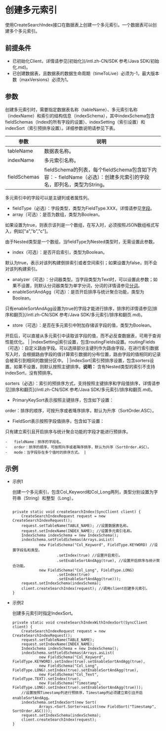 # 创建多元索引

使用CreateSearchIndex接口在数据表上创建一个多元索引。一个数据表可以创建多个多元索引。

## 前提条件

-   已初始化Client，详情请参见[初始化](/intl.zh-CN/SDK 参考/Java SDK/初始化.md)。
-   已创建数据表，且数据表的数据生命周期（timeToLive）必须为-1，最大版本数（maxVersions）必须为1。

## 参数

创建多元索引时，需要指定数据表名称（tableName）、多元索引名称（indexName）和索引的结构信息（indexSchema），其中indexSchema包含fieldSchemas（Index的所有字段的设置）、indexSetting（索引设置）和indexSort（索引预排序设置）。详细参数说明请参见下表。

|参数|说明|
|--|--|
|tableName|数据表名称。|
|indexName|多元索引名称。|
|fieldSchemas|fieldSchema的列表，每个fieldSchema包含如下内容：-   fieldName（必选）：创建多元索引的字段名，即列名，类型为String。

多元索引中的字段可以是主键列或者属性列。

-   fieldType（必选）：字段类型，类型为FieldType.XXX，详情请参见[字段](/intl.zh-CN/功能介绍/多元索引/使用多元索引/概述.md)。
-   array（可选）：是否为数组，类型为Boolean。

如果设置为true，则表示该列是一个数组，在写入时，必须按照JSON数组格式写入，例如\["a","b","c"\]。

由于Nested类型是一个数组，当fieldType为Nested类型时，无需设置此参数。

-   index（可选）：是否开启索引，类型为Boolean。

默认为true，表示对该列构建倒排索引或者空间索引；如果设置为false，则不会对该列构建索引。

-   analyzer（可选）：分词器类型。当字段类型为Text时，可以设置此参数；如果不设置，则默认分词器类型为单字分词，分词的详情请参见[分词](/intl.zh-CN/功能介绍/多元索引/使用多元索引/分词.md)。
-   enableSortAndAgg（可选）：是否开启排序与统计聚合功能，类型为Boolean。

只有enableSortAndAgg设置为true的字段才能进行排序，排序的详情请参见[排序和翻页](/intl.zh-CN/SDK 参考/Java SDK/多元索引/排序和翻页.md)。

-   store（可选）：是否在多元索引中附加存储该字段的值，类型为Boolean。

开启后，可以直接从多元索引中读取该字段的值，而不必反查数据表，可用于查询性能优化。 |
|indexSetting|索引设置，包含routingFields设置。routingFields（可选）：自定义路由字段。可以选择部分主键列作为路由字段，在进行索引数据写入时，会根据路由字段的值计算索引数据的分布位置，路由字段的值相同的记录会被索引到相同的数据分区中。 |
|indexSort|索引预排序设置，包含sorters设置。如果不设置，则默认按照主键排序。**说明：** 含有Nested类型的索引不支持indexSort，没有预排序。

sorters（必选）：索引的预排序方式，支持按照主键排序和字段值排序，详情请参见[排序和翻页](/intl.zh-CN/SDK 参考/Java SDK/多元索引/排序和翻页.md)。

-   PrimaryKeySort表示按照主键排序，包含如下设置：

order：排序的顺序，可按升序或者降序排序，默认为升序（SortOrder.ASC）。

-   FieldSort表示按照字段值排序，包含如下设置：

只有建立索引且开启排序与统计聚合功能的字段才能进行预排序。

    -   fieldName：排序的字段名。
    -   order：排序的顺序，可按照升序或者降序排序，默认为升序（SortOrder.ASC）。
    -   mode：当字段存在多个值时的排序方式。 |

## 示例

-   示例1

    创建一个多元索引，包含Col\_Keyword和Col\_Long两列，类型分别设置为字符串（String）和整型（Long）。

    ```
    
    private static void createSearchIndex(SyncClient client) {
        CreateSearchIndexRequest request = new CreateSearchIndexRequest();
        request.setTableName(TABLE_NAME); //设置数据表名称。
        request.setIndexName(INDEX_NAME); //设置多元索引名称。
        IndexSchema indexSchema = new IndexSchema();
        indexSchema.setFieldSchemas(Arrays.asList(
                new FieldSchema("Col_Keyword", FieldType.KEYWORD) //设置字段名和类型。
                        .setIndex(true) //设置开启索引。
                        .setEnableSortAndAgg(true), //设置开启排序与统计聚合功能。
                new FieldSchema("Col_Long", FieldType.LONG)
                        .setIndex(true)
                        .setEnableSortAndAgg(true)));
        request.setIndexSchema(indexSchema);
        client.createSearchIndex(request); //调用client创建多元索引。
    }
    ```

-   示例2

    创建多元索引时指定IndexSort。

    ```
    private static void createSearchIndexWithIndexSort(SyncClient client) {
        CreateSearchIndexRequest request = new CreateSearchIndexRequest();
        request.setTableName(TABLE_NAME);
        request.setIndexName(INDEX_NAME);
        IndexSchema indexSchema = new IndexSchema();
        indexSchema.setFieldSchemas(Arrays.asList(
                new FieldSchema("Col_Keyword", FieldType.KEYWORD).setIndex(true).setEnableSortAndAgg(true),
                new FieldSchema("Col_Long", FieldType.LONG).setIndex(true).setEnableSortAndAgg(true),
                new FieldSchema("Col_Text", FieldType.TEXT).setIndex(true),
                new FieldSchema("Timestamp", FieldType.LONG).setIndex(true).setEnableSortAndAgg(true)));
        //设置按照Timestamp列进行预排序，Timestamp列必须建立索引且开启enableSortAndAgg。
        indexSchema.setIndexSort(new Sort(
                Arrays.<Sort.Sorter>asList(new FieldSort("Timestamp", SortOrder.ASC))));
        request.setIndexSchema(indexSchema);
        client.createSearchIndex(request);
    }
    ```


